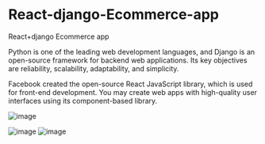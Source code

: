 # React-django-Ecommerce-app
React+django Ecommerce app


Python is one of the leading web development languages, and Django is an open-source framework for backend web applications.
Its key objectives are reliability, scalability, adaptability, and simplicity.

Facebook created the open-source React JavaScript library, which is used for front-end development. 
You may create web apps with high-quality user interfaces using its component-based library.


![image](https://user-images.githubusercontent.com/46970931/221451436-d119bdad-f0c0-4c51-b938-de21213190db.png)


![image](https://user-images.githubusercontent.com/46970931/221451777-18850cf9-aacf-4759-b6a0-8f53f43d1771.png)
![image](https://user-images.githubusercontent.com/46970931/221451964-e2499f73-d3b9-4bf5-97e8-9a166731adae.png)


